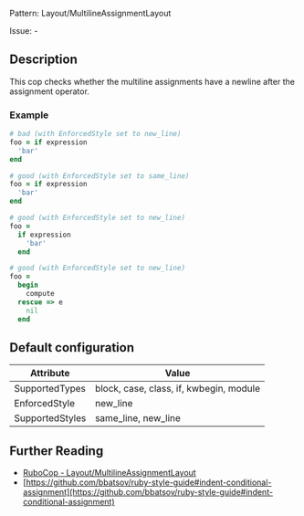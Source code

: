 Pattern: Layout/MultilineAssignmentLayout

Issue: -

## Description

This cop checks whether the multiline assignments have a newline
after the assignment operator.

### Example

```ruby
# bad (with EnforcedStyle set to new_line)
foo = if expression
  'bar'
end

# good (with EnforcedStyle set to same_line)
foo = if expression
  'bar'
end

# good (with EnforcedStyle set to new_line)
foo =
  if expression
    'bar'
  end

# good (with EnforcedStyle set to new_line)
foo =
  begin
    compute
  rescue => e
    nil
  end
```

## Default configuration

Attribute | Value
--- | ---
SupportedTypes | block, case, class, if, kwbegin, module
EnforcedStyle | new_line
SupportedStyles | same_line, new_line

## Further Reading

* [RuboCop - Layout/MultilineAssignmentLayout](https://rubocop.readthedocs.io/en/latest/cops_layout/#layoutmultilineassignmentlayout)
* [https://github.com/bbatsov/ruby-style-guide#indent-conditional-assignment](https://github.com/bbatsov/ruby-style-guide#indent-conditional-assignment)
